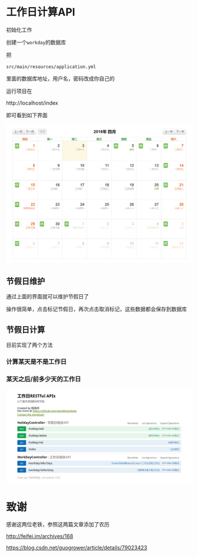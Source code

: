 # 工作日计算API

初始化工作

创建一个`workday`的数据库

把
```
src/main/resources/application.yml
```

里面的数据库地址，用户名，密码改成你自己的

运行项目在

http://localhost/index

即可看到如下界面


![工作日图片](https://raw.githubusercontent.com/peer44/peer44.github.io/gh-pages/QQ%E6%88%AA%E5%9B%BE20180403232244.png)

## 节假日维护

通过上面的界面就可以维护节假日了

操作很简单，点击标记节假日，再次点击取消标记，这些数据都会保存到数据库

## 节假日计算

目前实现了两个方法

### 计算某天是不是工作日

### 某天之后/前多少天的工作日

![节假日api](https://raw.githubusercontent.com/peer44/peer44.github.io/gh-pages/QQ%E6%88%AA%E5%9B%BE20180331214752.png)

# 致谢

感谢这两位老铁，参照这两篇文章添加了农历

http://feifei.im/archives/168

https://blog.csdn.net/guogrower/article/details/79023423
